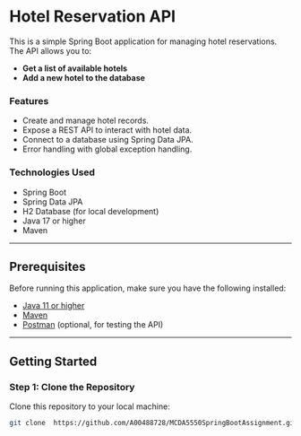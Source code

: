 # Hotel Reservation API

This is a simple Spring Boot application for managing hotel reservations. The API allows you to:

- **Get a list of available hotels**
- **Add a new hotel to the database**

### Features

- Create and manage hotel records.
- Expose a REST API to interact with hotel data.
- Connect to a database using Spring Data JPA.
- Error handling with global exception handling.

### Technologies Used

- Spring Boot
- Spring Data JPA
- H2 Database (for local development)
- Java 17 or higher
- Maven

---

## Prerequisites

Before running this application, make sure you have the following installed:

- [Java 11 or higher](https://adoptopenjdk.net/)
- [Maven](https://maven.apache.org/)
- [Postman](https://www.postman.com/) (optional, for testing the API)

---

## Getting Started

### Step 1: Clone the Repository

Clone this repository to your local machine:

```bash
git clone  https://github.com/A00488728/MCDA5550SpringBootAssignment.git
